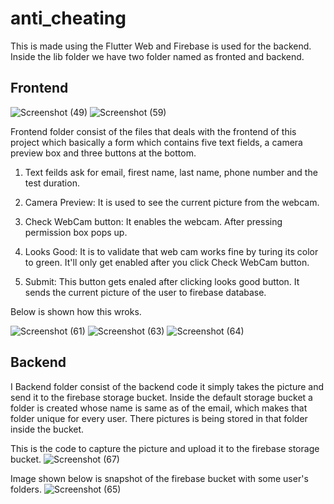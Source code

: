 # anti_cheating

This is made using the Flutter Web and Firebase is used for the backend. Inside the lib folder we have two folder named as fronted and backend.

## Frontend
![Screenshot (49)](https://user-images.githubusercontent.com/68496595/224402531-2ecd9928-de2b-4361-9fd5-41d8be4d6a0e.png)
![Screenshot (59)](https://user-images.githubusercontent.com/68496595/224402893-d0b8f471-c537-4d6d-8b91-4695ace74946.png)

Frontend folder consist of the files that deals with the frontend of this project which basically a form which contains five text fields, a camera preview box and three buttons at the bottom.

1. Text feilds ask for email, firest name, last name, phone number and the test duration.

2. Camera Preview: It is used to see the current picture from the webcam.

3. Check WebCam button: It enables the webcam. After pressing permission box pops up.

4. Looks Good: It is to validate that web cam works fine by turing its color to green. It'll only get enabled after you click Check WebCam button.

5. Submit: This button gets enaled after clicking looks good button. It sends the current picture of the user to firebase database.

Below is shown how this wroks.

![Screenshot (61)](https://user-images.githubusercontent.com/68496595/224403661-f809d9da-82e5-4124-bbbc-cf1e133a8188.png)
![Screenshot (63)](https://user-images.githubusercontent.com/68496595/224403689-39ed40ab-b022-49ac-8632-4e34832203a5.png)
![Screenshot (64)](https://user-images.githubusercontent.com/68496595/224403710-9180f0d4-a3ad-4a31-98e0-2c6c1bbed3d1.png)

## Backend
I
Backend folder consist of the backend code it simply takes the picture and send it to the firebase storage bucket. Inside the default storage bucket a folder is created whose name is same as of the email, which makes that folder unique for every user. There pictures is being stored in that folder inside the bucket.

This is the code to capture the picture and upload it to the firebase storage bucket.
![Screenshot (67)](https://user-images.githubusercontent.com/68496595/224410362-b7d18273-4e58-43b2-97cb-e322d575cf98.png)

Image shown below is snapshot of the firebase bucket with some user's folders.
![Screenshot (65)](https://user-images.githubusercontent.com/68496595/224407369-48d46a29-5827-4832-98cf-d351edd3d598.png)

